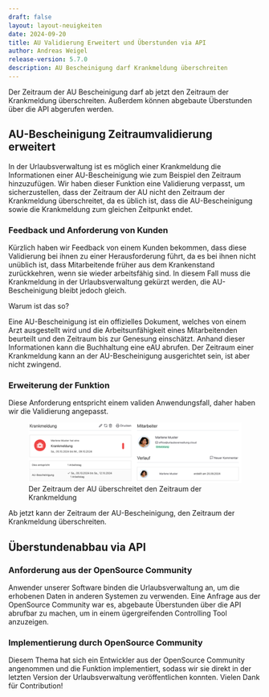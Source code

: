 ```yaml
---
draft: false
layout: layout-neuigkeiten
date: 2024-09-20
title: AU Validierung Erweitert und Überstunden via API
author: Andreas Weigel
release-version: 5.7.0
description: AU Bescheinigung darf Krankmeldung überschreiten
---
```


Der Zeitraum der AU Bescheinigung darf ab jetzt den Zeitraum der Krankmeldung überschreiten.
Außerdem können abgebaute Überstunden über die API abgerufen werden.

<!-- more -->

## AU-Bescheinigung Zeitraumvalidierung erweitert 

In der Urlaubsverwaltung ist es möglich einer Krankmeldung die Informationen einer AU-Bescheinigung wie zum Beispiel den Zeitraum hinzuzufügen. 
Wir haben dieser Funktion eine Validierung verpasst, um sicherzustellen, dass der Zeitraum der AU nicht den Zeitraum der Krankmeldung überschreitet,
da es üblich ist, dass die AU-Bescheinigung sowie die Krankmeldung zum gleichen Zeitpunkt endet. 

### Feedback und Anforderung von Kunden

Kürzlich haben wir Feedback von einem Kunden bekommen, dass diese Validierung bei ihnen zu einer Herausforderung führt, 
da es bei ihnen nicht unüblich ist, dass Mitarbeitende früher aus dem Krankenstand zurückkehren, wenn sie wieder arbeitsfähig sind.
In diesem Fall muss die Krankmeldung in der Urlaubsverwaltung gekürzt werden, die AU-Bescheinigung bleibt jedoch gleich. 

Warum ist das so?

Eine AU-Bescheinigung ist ein offizielles Dokument, welches von einem Arzt ausgestellt wird und die Arbeitsunfähigkeit 
eines Mitarbeitenden beurteilt und den Zeitraum bis zur Genesung einschätzt. Anhand dieser Informationen 
kann die Buchhaltung eine eAU abrufen. Der Zeitraum einer Krankmeldung kann an der AU-Bescheinigung ausgerichtet sein, ist aber nicht zwingend.

### Erweiterung der Funktion

Diese Anforderung entspricht einem validen Anwendungsfall, daher haben wir die Validierung angepasst.

<div class="flex my-8">
    <figure>
        <picture>
            <source srcset="AU-Zeitraum.avif" type="image/avif" />
            <source srcset="AU-Zeitraum.webp" type="image/webp" />
            <img
              src="AU-Zeitraum.png"
              alt="Der Zeitraum der AU überschreitet den Zeitraum der Krankmeldung"
              decoding="async"
              loading="lazy"
              class="rounded-lg"
            />
        </picture>
        <figcaption class="text-sm text-center">Der Zeitraum der AU überschreitet den Zeitraum der Krankmeldung</figcaption>
    </figure>
</div>

Ab jetzt kann der Zeitraum der AU-Bescheinigung, den Zeitraum der Krankmeldung überschreiten. 

## Überstundenabbau via API

### Anforderung aus der OpenSource Community

Anwender unserer Software binden die Urlaubsverwaltung an, um die erhobenen Daten in anderen Systemen zu verwenden.
Eine Anfrage aus der OpenSource Community war es, abgebaute Überstunden über die API abrufbar zu machen, um in einem 
ügergreifenden Controlling Tool anzuzeigen.

### Implementierung durch OpenSource Community

Diesem Thema hat sich ein Entwickler aus der OpenSource Community angenommen und die Funktion implementiert, 
sodass wir sie direkt in der letzten Version der Urlaubsverwaltung veröffentlichen konnten.
Vielen Dank für Contribution!
